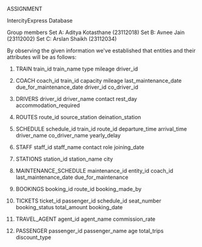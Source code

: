 ASSIGNMENT

IntercityExpress Database

Group members
Set A: Aditya Kotasthane (23112018)
Set B: Avnee Jain (23112002)
Set C: Arslan Shaikh (23112034)

By observing the given information we've established that entities and their attributes will be as follows:

1. TRAIN
   train_id
   train_name
   type
   mileage
   driver_id

2. COACH
   coach_id
   train_id
   capacity
   mileage
   last_maintenance_date
   due_for_maintenance_date
   driver_id
   co_driver_id

3. DRIVERS
   driver_id
   driver_name
   contact
   rest_day
   accommodation_required

4. ROUTES
   route_id
   source_station
   deination_station

5. SCHEDULE
   schedule_id
   train_id
   route_id
   departure_time
   arrival_time
   driver_name
   co_driver_name
   yearly_delay

6. STAFF
   staff_id
   staff_name
   contact
   role
   joining_date

7. STATIONS
   station_id
   station_name
   city

8. MAINTENANCE_SCHEDULE
   maintenance_id
   entity_id
   coach_id
   last_maintenance_date
   due_for_maintenance

9. BOOKINGS
   booking_id
   route_id
   booking_made_by

10. TICKETS
    ticket_id
    passenger_id
    schedule_id
    seat_number
    booking_status
    total_amount
    booking_date

11. TRAVEL_AGENT
    agent_id
    agent_name
    commission_rate

12. PASSENGER
    passenger_id
    passenger_name
    age
    total_trips
    discount_type


